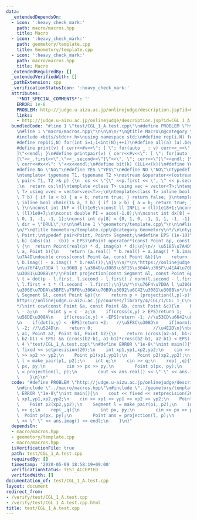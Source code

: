 ```yaml
---
data:
  _extendedDependsOn:
  - icon: ':heavy_check_mark:'
    path: macro/macros.hpp
    title: Macro
  - icon: ':heavy_check_mark:'
    path: geometory/template.cpp
    title: Geometory/template.cpp
  - icon: ':heavy_check_mark:'
    path: macro/macros.hpp
    title: Macro
  _extendedRequiredBy: []
  _extendedVerifiedWith: []
  _pathExtension: cpp
  _verificationStatusIcon: ':heavy_check_mark:'
  attributes:
    '*NOT_SPECIAL_COMMENTS*': ''
    ERROR: 1e-8
    PROBLEM: http://judge.u-aizu.ac.jp/onlinejudge/description.jsp?id=CGL_1_A
    links:
    - http://judge.u-aizu.ac.jp/onlinejudge/description.jsp?id=CGL_1_A
  bundledCode: "#line 1 \"test/CGL_1_A.test.cpp\"\n#define PROBLEM \"http://judge.u-aizu.ac.jp/onlinejudge/description.jsp?id=CGL_1_A\"\
    \n#line 1 \"macro/macros.hpp\"\n\n\n\n/*\n@title Macro\n@category template\n*/\n\
    #include <bits/stdc++.h>\nusing namespace std;\n#define rep(i,N) for(int i=0;i<int(N);++i)\n\
    #define rep1(i,N) for(int i=1;i<int(N);++i)\n#define all(a) (a).begin(),(a).end()\n\
    #define print(v) { cerr<<#v<<\": [ \"; for(auto _ : v) cerr<<_<<\", \"; cerr<<\"\
    ]\"<<endl; }\n#define printpair(v) { cerr<<#v<<\": [ \"; for(auto _ : v) cerr<<\"\
    {\"<<_.first<<\",\"<<_.second<<\"}\"<<\", \"; cerr<<\"]\"<<endl; }\n#define dump(x)\
    \ cerr<<#x<<\": \"<<x<<endl;\n#define bit(k) (1LL<<(k))\n#define Yes \"Yes\"\n\
    #define No \"No\"\n#define YES \"YES\"\n#define NO \"NO\"\ntypedef long long ll;\n\
    \ntemplate< typename T1, typename T2 >\nostream &operator<<(ostream &os, const\
    \ pair< T1, T2 >& p) {\n  os << \"{\" <<p.first << \", \" << p.second << \"}\"\
    ;\n  return os;\n}\ntemplate <class T> using vec = vector<T>;\ntemplate <class\
    \ T> using vvec = vector<vec<T>>;\n\ntemplate<class T> inline bool chmax(T& a,\
    \ T b) { if (a < b) { a = b; return true; } return false; }\ntemplate<class T>\
    \ inline bool chmin(T& a, T b) { if (a > b) { a = b; return true; } return false;\
    \ }\n\nconst int INF = (ll)1e9;\nconst ll INFLL = (ll)1e18+1;\nconst ll MOD =\
    \ (ll)1e9+7;\n\nconst double PI = acos(-1.0);\n\nconst int dx[8] = {1, 0, -1,\
    \ 0, 1, -1, -1, 1};\nconst int dy[8] = {0, 1, 0, -1, 1, 1, -1, -1};\nconst string\
    \ dir = \"DRUL\";\n\n\n#line 1 \"geometory/template.cpp\"\n\n\n#line 5 \"geometory/template.cpp\"\
    \n/*\n@title Geometory/template.cpp\n@category Geometory\n*/\n\ntypedef complex<double>\
    \ Point;\ntypedef pair<Point, Point> Segment;\n#define EPS (1e-10)\n#define EQ(a,\
    \ b) (abs((a) - (b)) < EPS)\nPoint operator*(const Point &p, const double &d)\
    \ {\n  return Point(real(p) * d, imag(p) * d);\n}\n// \u5185\u7A4D\ndouble dot(Point\
    \ a, Point b){\n    return (a.real() * b.real() + a.imag() * b.imag());\n}\n//\u5916\
    \u7A4D\ndouble cross(const Point &a, const Point &b){\n    return (a.real() *\
    \ b.imag() - a.imag() * b.real());\n}\n\n/*\n\"https://onlinejudge.u-aizu.ac.jp/courses/library/4/CGL/2/CGL_1_A\"\
    \n\u76F4\u7DDA l \u306B p \u304B\u3089\u5F15\u3044\u305F\u4EA4\u70B9\u3092\u6C42\
    \u3081\u308B\n*/\nPoint projection(const Segment &l, const Point &p){\n    double\
    \ t = dot(p - l.first, l.second - l.first) / norm(l.second - l.first);\n    return\
    \ l.first + t * (l.second - l.first);\n}\n/*\n\u76F4\u7DDA l \u306B\u95A2\u3057\
    \u3066\u7DDA\u5BFE\u79F0\u306A\u70B9\u3092\u6C42\u3081\u308B\n*/\nPoint reflection(const\
    \ Segment &l, const Point &p){\n    return p + (projection(l,p)-p)*2.0;\n}\n/*\n\
    https://onlinejudge.u-aizu.ac.jp/courses/library/4/CGL/1/CGL_1_C\ncrockwise\n\
    */\nint ccw(const Point &a, const Point &b, const Point &c){\n    Point x = b\
    \ - a;\n    Point y = c - a;\n    if(cross(x,y) > EPS)return 1;   //\u6642\u8A08\
    \u56DE\u308A\n    if(cross(x,y) < -EPS)return -1; //\u53CD\u6642\u8A08\u56DE\u308A\
    \n    if(dot(x,y) < -EPS)return +2;   //\u5F8C\u308D\n    if(norm(x) < norm(y))return\
    \ -2; //\u524D\n    return 0;                       //\u4E2D\n}\nbool is_intersected_ls(Point\
    \ a1, Point a2, Point b1, Point b2){\n    return (cross(a2-a1, b1-a1)*cross(a2-a1,\
    \ b2-b1) < EPS) && (cross(b2-b1, a1-b1)*cross(b2-b1, a2-b1) < EPS);\n}\n\n\n#line\
    \ 4 \"test/CGL_1_A.test.cpp\"\n#define ERROR \"1e-8\"\nint main(){\n    cout <<\
    \ fixed << setprecision(20);\n    int xp1,yp1,xp2,yp2;\n    cin >> xp1 >> yp1\
    \ >> xp2 >> yp2;\n    Point p1(xp1,yp1);\n    Point p2(xp2,yp2);\n    Segment\
    \ l = make_pair(p1, p2);\n    int q;\n    cin >> q;\n    rep(_,q){\n        int\
    \ px, py;\n        cin >> px >> py;\n        Point p(px, py);\n        Point ans\
    \ = projection(l, p);\n        cout << ans.real() << \" \" << ans.imag() << endl;\n\
    \    }\n}\n"
  code: "#define PROBLEM \"http://judge.u-aizu.ac.jp/onlinejudge/description.jsp?id=CGL_1_A\"\
    \n#include \"../macro/macros.hpp\"\n#include \"../geometory/template.cpp\"\n#define\
    \ ERROR \"1e-8\"\nint main(){\n    cout << fixed << setprecision(20);\n    int\
    \ xp1,yp1,xp2,yp2;\n    cin >> xp1 >> yp1 >> xp2 >> yp2;\n    Point p1(xp1,yp1);\n\
    \    Point p2(xp2,yp2);\n    Segment l = make_pair(p1, p2);\n    int q;\n    cin\
    \ >> q;\n    rep(_,q){\n        int px, py;\n        cin >> px >> py;\n      \
    \  Point p(px, py);\n        Point ans = projection(l, p);\n        cout << ans.real()\
    \ << \" \" << ans.imag() << endl;\n    }\n}"
  dependsOn:
  - macro/macros.hpp
  - geometory/template.cpp
  - macro/macros.hpp
  isVerificationFile: true
  path: test/CGL_1_A.test.cpp
  requiredBy: []
  timestamp: '2020-05-09 18:58:19+09:00'
  verificationStatus: TEST_ACCEPTED
  verifiedWith: []
documentation_of: test/CGL_1_A.test.cpp
layout: document
redirect_from:
- /verify/test/CGL_1_A.test.cpp
- /verify/test/CGL_1_A.test.cpp.html
title: test/CGL_1_A.test.cpp
---
```

